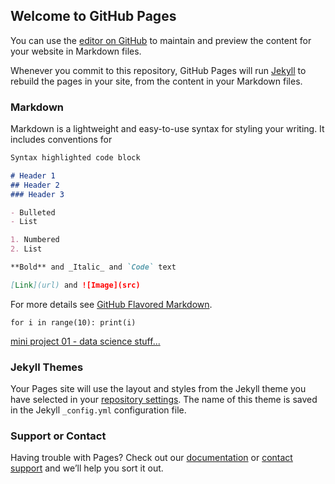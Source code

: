 ## Welcome to GitHub Pages

You can use the [editor on GitHub](https://github.com/pra-kri/2019_projects/edit/master/README.md) to maintain and preview the content for your website in Markdown files.

Whenever you commit to this repository, GitHub Pages will run [Jekyll](https://jekyllrb.com/) to rebuild the pages in your site, from the content in your Markdown files.

### Markdown

Markdown is a lightweight and easy-to-use syntax for styling your writing. It includes conventions for

```markdown
Syntax highlighted code block

# Header 1
## Header 2
### Header 3

- Bulleted
- List

1. Numbered
2. List

**Bold** and _Italic_ and `Code` text

[Link](url) and ![Image](src)
```

For more details see [GitHub Flavored Markdown](https://guides.github.com/features/mastering-markdown/).

`for i in range(10):
  print(i)`
  
[mini project 01 - data science stuff...](https://pra-kri.github.io/decision_tree_mini_project/)

### Jekyll Themes

Your Pages site will use the layout and styles from the Jekyll theme you have selected in your [repository settings](https://github.com/pra-kri/2019_projects/settings). The name of this theme is saved in the Jekyll `_config.yml` configuration file.

### Support or Contact

Having trouble with Pages? Check out our [documentation](https://help.github.com/categories/github-pages-basics/) or [contact support](https://github.com/contact) and we’ll help you sort it out.
